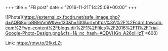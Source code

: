 +++
title = "FB post"
date = "2016-11-21T14:25:09+00:00"
+++



![Phote](https://external.xx.fbcdn.net/safe_image.php?d=AQBi8gjloBB9iAmW&w=130&h=130&url=https%3A%2F%2Fcdn1.tnwcdn.com%2Fwp-content%2Fblogs.dir%2F1%2Ffiles%2F2016%2F11%2FTrial-Google-Photo-Design.png&cfs=1&_nc_hash=AQDVHGn_A26olHzT =600)


Link: https://tnw.to/2fkxLZt
